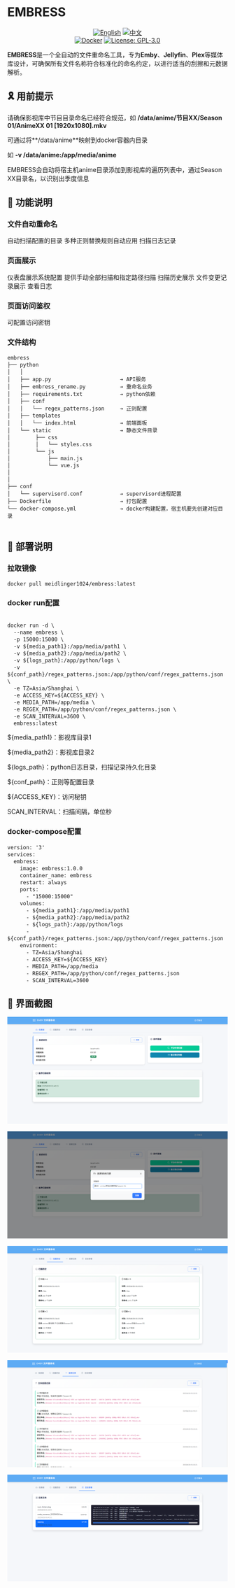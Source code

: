# EMBRESS

<div align="center">

[![English](https://img.shields.io/badge/English-README-blue)](README_EN.md)
[![中文](https://img.shields.io/badge/中文-README-red)](README.md)
<br>
[![Docker](https://img.shields.io/badge/-Docker-2496ED?style=flat-square&logo=docker&logoColor=white)](https://hub.docker.com/r/meidlinger1024/embress)
[![License: GPL-3.0](https://img.shields.io/badge/License-GPL%203.0-4CAF50?style=flat-square)](LICENSE)
</div>


**EMBRESS**是一个全自动的文件重命名工具，专为**Emby**、**Jellyfin**、**Plex**等媒体库设计，可确保所有文件名称符合标准化的命名约定，以进行适当的刮擦和元数据解析。

## 🎗️ 用前提示

请确保影视库中节目目录命名已经符合规范，如 **/data/anime/节目XX/Season 01/AnimeXX 01 [1920x1080].mkv**

可通过将**/data/anime**映射到docker容器内目录

如 **-v /data/anime:/app/media/anime**

EMBRESS会自动将宿主机anime目录添加到影视库的遍历列表中，通过Season XX目录名，以识别出季度信息

## 🔰 功能说明


### 文件自动重命名

自动扫描配置的目录
多种正则替换规则自动应用
扫描日志记录

### 页面展示

仪表盘展示系统配置
提供手动全部扫描和指定路径扫描
扫描历史展示
文件变更记录展示
查看日志


### 页面访问鉴权

可配置访问密钥

### 文件结构

```
embress
├── python
│   │ 
│   ├── app.py                      ➔ API服务
│   ├── embress_rename.py           ➔ 重命名业务
│   ├── requirements.txt            ➔ python依赖
│   ├── conf
│   │   └── regex_patterns.json     ➔ 正则配置
│   ├── templates
│   │   └── index.html              ➔ 前端面板
│   └── static                      ➔ 静态文件目录
│        ├── css
│        │   └── styles.css
│        └── js
│            ├── main.js
│            └── vue.js
│     
│     
├── conf
│   └── supervisord.conf            ➔ supervisord进程配置
├── Dockerfile                      ➔ 打包配置
└── docker-compose.yml              ➔ docker构建配置，宿主机要先创建对应目录
  
```

## 🐳 部署说明


### 拉取镜像

```
docker pull meidlinger1024/embress:latest
```
### docker run配置

```

docker run -d \
  --name embress \
  -p 15000:15000 \
  -v ${media_path1}:/app/media/path1 \
  -v ${media_path2}:/app/media/path2 \
  -v ${logs_path}:/app/python/logs \
  -v ${conf_path}/regex_patterns.json:/app/python/conf/regex_patterns.json \
  -e TZ=Asia/Shanghai \
  -e ACCESS_KEY=${ACCESS_KEY} \
  -e MEDIA_PATH=/app/media \
  -e REGEX_PATH=/app/python/conf/regex_patterns.json \
  -e SCAN_INTERVAL=3600 \
  embress:latest
```

${media_path1}：影视库目录1

${media_path2}：影视库目录2

${logs_path}：python日志目录，扫描记录持久化目录

${conf_path}：正则等配置目录

${ACCESS_KEY}：访问秘钥

SCAN_INTERVAL：扫描间隔，单位秒


### docker-compose配置
```
version: '3'
services:
  embress:
    image: embress:1.0.0
    container_name: embress
    restart: always
    ports:
      - "15000:15000"
    volumes:
      - ${media_path1}:/app/media/path1
      - ${media_path2}:/app/media/path2
      - ${logs_path}:/app/python/logs
      - ${conf_path}/regex_patterns.json:/app/python/conf/regex_patterns.json
    environment:
      - TZ=Asia/Shanghai
      - ACCESS_KEY=${ACCESS_KEY}
      - MEDIA_PATH=/app/media
      - REGEX_PATH=/app/python/conf/regex_patterns.json
      - SCAN_INTERVAL=3600
```

## 🧩 界面截图

![1](screenshots/1.png)

![2](screenshots/2.png)

![3](screenshots/3.png)

![4](screenshots/4.png)

![5](screenshots/5.png)


